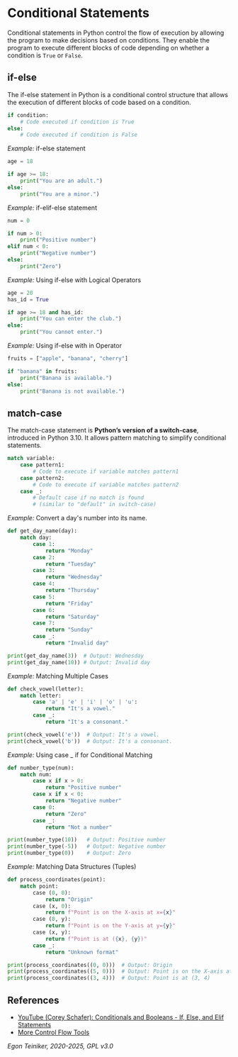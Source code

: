 # Conditional Statements

Conditional statements in Python control the flow of execution by allowing 
the program to make decisions based on conditions. They enable the program 
to execute different blocks of code depending on whether a condition is 
`True` or `False`.

## if-else

The if-else statement in Python is a conditional control structure that 
allows the execution of different blocks of code based on a condition.

```Python
if condition:
    # Code executed if condition is True
else:
    # Code executed if condition is False
```

_Example:_ if-else statement

```Python   
age = 18

if age >= 18:
    print("You are an adult.")
else:
    print("You are a minor.")
```

_Example:_ if-elif-else statement

```Python
num = 0

if num > 0:
    print("Positive number")
elif num < 0:
    print("Negative number")
else:
    print("Zero")
```

_Example:_ Using if-else with Logical Operators

```Python
age = 20
has_id = True

if age >= 18 and has_id:
    print("You can enter the club.")
else:
    print("You cannot enter.")
```

_Example:_ Using if-else with in Operator

```Python
fruits = ["apple", "banana", "cherry"]

if "banana" in fruits:
    print("Banana is available.")
else:
    print("Banana is not available.")
```

## match-case

The match-case statement is **Python’s version of a switch-case**, 
introduced in Python 3.10. It allows pattern matching to simplify 
conditional statements.

```python
match variable:
    case pattern1:
        # Code to execute if variable matches pattern1
    case pattern2:
        # Code to execute if variable matches pattern2
    case _:
        # Default case if no match is found 
        # (similar to "default" in switch-case)
```

_Example:_ Convert a day's number into its name.

```Python
def get_day_name(day):
    match day:
        case 1:
            return "Monday"
        case 2:
            return "Tuesday"
        case 3:
            return "Wednesday"
        case 4:
            return "Thursday"
        case 5:
            return "Friday"
        case 6:
            return "Saturday"
        case 7:
            return "Sunday"
        case _:
            return "Invalid day"

print(get_day_name(3))  # Output: Wednesday
print(get_day_name(10)) # Output: Invalid day            
```

_Example:_ Matching Multiple Cases
    
```Python
def check_vowel(letter):
    match letter:
        case 'a' | 'e' | 'i' | 'o' | 'u':
            return "It's a vowel."
        case _:
            return "It's a consonant."

print(check_vowel('e'))  # Output: It's a vowel.
print(check_vowel('b'))  # Output: It's a consonant.
```

_Example:_ Using case _ if for Conditional Matching

```Python
def number_type(num):
    match num:
        case x if x > 0:
            return "Positive number"
        case x if x < 0:
            return "Negative number"
        case 0:
            return "Zero"
        case _:
            return "Not a number"

print(number_type(10))   # Output: Positive number
print(number_type(-5))   # Output: Negative number
print(number_type(0))    # Output: Zero
```

_Example:_ Matching Data Structures (Tuples)

```Python
def process_coordinates(point):
    match point:
        case (0, 0):
            return "Origin"
        case (x, 0):
            return f"Point is on the X-axis at x={x}"
        case (0, y):
            return f"Point is on the Y-axis at y={y}"
        case (x, y):
            return f"Point is at ({x}, {y})"
        case _:
            return "Unknown format"

print(process_coordinates((0, 0)))  # Output: Origin
print(process_coordinates((5, 0)))  # Output: Point is on the X-axis at x=5
print(process_coordinates((3, 4)))  # Output: Point is at (3, 4)
```


## References

* [YouTube (Corey Schafer): Conditionals and Booleans - If, Else, and Elif Statements](https://youtu.be/DZwmZ8Usvnk)
* [More Control Flow Tools](https://docs.python.org/3/tutorial/controlflow.html)


*Egon Teiniker, 2020-2025, GPL v3.0*